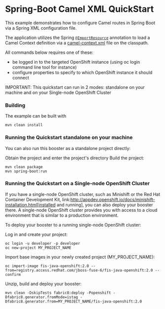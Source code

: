 # Spring-Boot Camel XML QuickStart

This example demonstrates how to configure Camel routes in Spring Boot via
a Spring XML configuration file.

The application utilizes the Spring [`@ImportResource`](http://docs.spring.io/spring/docs/current/javadoc-api/org/springframework/context/annotation/ImportResource.html) annotation to load a Camel Context definition via a [camel-context.xml](src/main/resources/spring/camel-context.xml) file on the classpath.

All commands below requires one of these:
- be logged in to the targeted OpenShift instance (using oc login command line tool for instance)
- configure properties to specify to which OpenShift instance it should connect

IMPORTANT: This quickstart can run in 2 modes: standalone on your machine and on your Single-node OpenShift Cluster 

### Building

The example can be built with

    mvn clean install

### Running the Quickstart standalone on your machine

You can also run this booster as a standalone project directly:

Obtain the project and enter the project's directory
Build the project:

    mvn clean package
    mvn spring-boot:run 

### Running the Quickstart on a Single-node OpenShift Cluster

If you have a single-node OpenShift cluster, such as Minishift or the Red Hat Container Development Kit, link:http://appdev.openshift.io/docs/minishift-installation.html[installed and running], you can also deploy your booster there. A single-node OpenShift cluster provides you with access to a cloud environment that is similar to a production environment.

To deploy your booster to a running single-node OpenShift cluster:

Log in and create your project:

    oc login -u developer -p developer
    oc new-project MY_PROJECT_NAME

Import base images in your newly created project (MY_PROJECT_NAME):

    oc import-image fis-java-openshift:2.0 --from=registry.access.redhat.com/jboss-fuse-6/fis-java-openshift:2.0 --confirm

Unzip, build and deploy your booster:

    mvn clean -DskipTests fabric8:deploy -Popenshift -Dfabric8.generator.fromMode=istag -Dfabric8.generator.from=MY_PROJECT_NAME/fis-java-openshift:2.0
